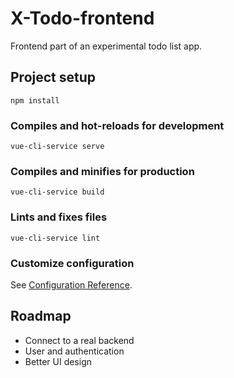 # X-Todo-frontend
Frontend part of an experimental todo list app.
## Project setup
```
npm install
```

### Compiles and hot-reloads for development
```
vue-cli-service serve
```

### Compiles and minifies for production
```
vue-cli-service build
```

### Lints and fixes files
```
vue-cli-service lint
```

### Customize configuration
See [Configuration Reference](https://cli.vuejs.org/config/).

## Roadmap
- Connect to a real backend
- User and authentication
- Better UI design
